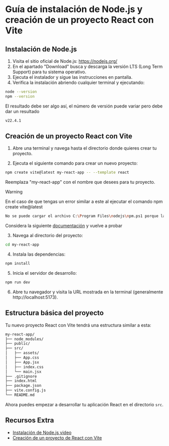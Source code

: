 # Guía de instalación de Node.js y creación de un proyecto React con Vite

## Instalación de Node.js

1. Visita el sitio oficial de Node.js: https://nodejs.org/
2. En el apartado "Download" busca y descarga la versión LTS (Long Term Support) para tu sistema operativo.
3. Ejecuta el instalador y sigue las instrucciones en pantalla.
4. Verifica la instalación abriendo cualquier terminal y ejecutando:

```bash
node --version
npm --version
```

El resultado debe ser algo así, el número de versión puede variar pero debe dar un resultado

```bash
v22.4.1
```

## Creación de un proyecto React con Vite

1. Abre una terminal y navega hasta el directorio donde quieres crear tu proyecto.

2. Ejecuta el siguiente comando para crear un nuevo proyecto:

```bash
npm create vite@latest my-react-app -- --template react
```

Reemplaza "my-react-app" con el nombre que desees para tu proyecto.

> [!WARNING]  
> En el caso de que tengas un error similar a este al ejecutar el comando npm create vite@latest
> ```bash
> No se puede cargar el archivo C:\Program Files\nodejs\npm.ps1 porque la ejecución de scripts está deshabilitada en este sistema. Para obtener más información, consulta el tema about_Execution_Policies en https:/go.microsoft.com/fwlink/?LinkID=135170.
> ```
> Considera la siguiente [documentación](https://www.cdmon.com/es/blog/la-ejecucion-de-scripts-esta-deshabilitada-en-este-sistema-te-contamos-como-actuar) y vuelve a probar

3. Navega al directorio del proyecto:

```bash
cd my-react-app
```

4. Instala las dependencias:

```bash
npm install
```

5. Inicia el servidor de desarrollo:

```bash
npm run dev
```


6. Abre tu navegador y visita la URL mostrada en la terminal (generalmente http://localhost:5173).

## Estructura básica del proyecto

Tu nuevo proyecto React con Vite tendrá una estructura similar a esta:


```bash
my-react-app/
├── node_modules/
├── public/
├── src/
│   ├── assets/
│   ├── App.css
│   ├── App.jsx
│   ├── index.css
│   └── main.jsx
├── .gitignore
├── index.html
├── package.json
├── vite.config.js
└── README.md
```

Ahora puedes empezar a desarrollar tu aplicación React en el directorio `src`.

## Recursos Extra

- [Instalación de Node.js video](https://www.youtube.com/watch?v=29mihvA_zEA)
- [Creación de un proyecto de React con Vite](https://www.youtube.com/watch?v=xqSkjzrnBWY)